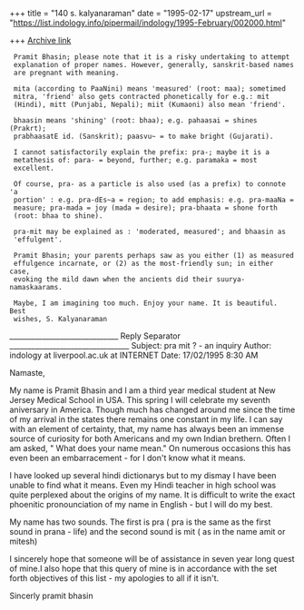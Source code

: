 +++
title = "140 s. kalyanaraman"
date = "1995-02-17"
upstream_url = "https://list.indology.info/pipermail/indology/1995-February/002000.html"

+++
[Archive link](https://list.indology.info/pipermail/indology/1995-February/002000.html)

     Pramit Bhasin; please note that it is a risky undertaking to attempt 
     explanation of proper names. However, generally, sanskrit-based names 
     are pregnant with meaning.

     mita (according to PaaNini) means 'measured' (root: maa); sometimed 
     mitra, 'friend' also gets contracted phonetically for e.g.: mit 
     (Hindi), mitt (Punjabi, Nepali); miit (Kumaoni) also mean 'friend'.

     bhaasin means 'shining' (root: bhaa); e.g. pahaasai = shines (Prakrt); 
     prabhaasatE id. (Sanskrit); paasvu~ = to make bright (Gujarati).

     I cannot satisfactorily explain the prefix: pra-; maybe it is a 
     metathesis of: para- = beyond, further; e.g. paramaka = most 
     excellent. 

     Of course, pra- as a particle is also used (as a prefix) to connote 'a 
     portion' : e.g. pra-dEs~a = region; to add emphasis: e.g. pra-maaNa = 
     measure; pra-mada = joy (mada = desire); pra-bhaata = shone forth 
     (root: bhaa to shine).

     pra-mit may be explained as : 'moderated, measured'; and bhaasin as 
     'effulgent'.

     Pramit Bhasin; your parents perhaps saw as you either (1) as measured 
     effulgence incarnate, or (2) as the most-friendly sun; in either case, 
     evoking the mild dawn when the ancients did their suurya-namaskaarams. 

     Maybe, I am imagining too much. Enjoy your name. It is beautiful. Best 
     wishes, S. Kalyanaraman


______________________________ Reply Separator _________________________________
Subject: pra mit ? - an inquiry
Author:  indology at liverpool.ac.uk at INTERNET
Date:    17/02/1995 8:30 AM


Namaste,

My name is Pramit Bhasin and I am a third year medical student at New Jersey
Medical School in USA. This spring I will celebrate my seventh aniversary in
America. Though much has changed around me since the time of my arrival in
the states there remains one constant in my life. I can say with an element
of certainty, that, my name has always been an immense source of curiosity
for both Americans and my own Indian brethern. Often I am asked, " What does
your name mean." On numerous occasions this has even been an embarracement -
for I don't know what it means.

I have looked up several hindi dictionarys but to my dismay I have been
unable to find what it means. Even my Hindi teacher in high school was quite
perplexed about the origins of my name. It is difficult to write the exact
phoenitic pronounciation of my name in English - but I will do my best. 

My name has two sounds. The first is pra ( pra is the same as the first sound
in prana - life) and the second sound is mit ( as in the name amit or mitesh)

I sincerely hope that someone will be of assistance in seven year long quest
of mine.I also hope that this query of mine is in accordance with the set
forth objectives of this list - my apologies to all if it isn't.

Sincerly 
pramit bhasin









